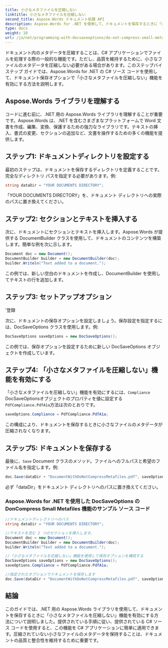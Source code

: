 ```yaml
---
title: 小さなメタファイルを圧縮しない
linktitle: 小さなメタファイルを圧縮しない
second_title: Aspose.Words ドキュメント処理 API
description: Aspose.Words for .NET を使用して、ドキュメントを保存するときに「小さなメタファイルを圧縮しない」機能を有効にする方法を学習します。
type: docs
weight: 10
url: /ja/net/programming-with-docsaveoptions/do-not-compress-small-metafiles/
---
```


ドキュメント内のメタデータを圧縮することは、C# アプリケーションでファイルを処理する際の一般的な機能です。ただし、品質を維持するために、小さなファイルのメタデータを圧縮しない必要がある場合があります。このステップバイステップ ガイドでは、Aspose.Words for .NET の C# ソース コードを使用して、ドキュメント保存オプションで「小さなメタファイルを圧縮しない」機能を有効にする方法を説明します。

## Aspose.Words ライブラリを理解する

コードに進む前に、.NET 用の Aspose.Words ライブラリを理解することが重要です。Aspose.Words は、.NET を含むさまざまなプラットフォームで Word 文書を作成、編集、変換、保護するための強力なライブラリです。テキストの挿入、書式の変更、セクションの追加など、文書を操作するための多くの機能を提供します。

## ステップ1: ドキュメントディレクトリを設定する

最初のステップは、ドキュメントを保存するディレクトリを定義することです。完全なディレクトリ パスを指定する必要があります。例:

```csharp
string dataDir = "YOUR DOCUMENTS DIRECTORY";
```

「YOUR DOCUMENTS DIRECTORY」を、ドキュメント ディレクトリへの実際のパスに置き換えてください。

## ステップ2: セクションとテキストを挿入する

次に、ドキュメントにセクションとテキストを挿入します。Aspose.Words が提供する DocumentBuilder クラスを使用して、ドキュメントのコンテンツを構築します。簡単な例を次に示します。

```csharp
Document doc = new Document();
DocumentBuilder builder = new DocumentBuilder(doc);
builder.Writeln("Text added to a document.");
```

この例では、新しい空白のドキュメントを作成し、DocumentBuilder を使用してテキストの行を追加します。

## ステップ3: セットアップオプション

'登録

次に、ドキュメントの保存オプションを設定しましょう。保存設定を指定するには、DocSaveOptions クラスを使用します。例:

```csharp
DocSaveOptions saveOptions = new DocSaveOptions();
```

この例では、保存オプションを設定するために新しい DocSaveOptions オブジェクトを作成しています。

## ステップ4: 「小さなメタファイルを圧縮しない」機能を有効にする

「小さなメタファイルを圧縮しない」機能を有効にするには、`Compliance` DocSaveOptionsオブジェクトのプロパティを値に設定する`PdfCompliance.PdfA1a`方法は次のとおりです。

```csharp
saveOptions.Compliance = PdfCompliance.PdfA1a;
```

この構成により、ドキュメントを保存するときに小さなファイルのメタデータが圧縮されなくなります。

## ステップ5: ドキュメントを保存する

最後に、`Save` Document クラスのメソッド。ファイルへのフルパスと希望のファイル名を指定します。例:

```csharp
doc.Save(dataDir + "DocumentWithDoNotCompressMetafiles.pdf", saveOptions);
```

必ず「dataDir」をドキュメント ディレクトリへのパスに置き換えてください。

### Aspose.Words for .NET を使用した DocSaveOptions の DonCompress Small Metafiles 機能のサンプル ソース コード

```csharp
//ドキュメントディレクトリへのパス
string dataDir = "YOUR DOCUMENTS DIRECTORY";

//テキストを含む 2 つのセクションを挿入します。
Document doc = new Document();
DocumentBuilder builder = new DocumentBuilder(doc);
builder.Writeln("Text added to a document.");

//「小さなメタファイルを圧縮しない」機能を使用して保存オプションを構成する
DocSaveOptions saveOptions = new DocSaveOptions();
saveOptions.Compliance = PdfCompliance.PdfA1a;

//指定されたオプションでドキュメントを保存します
doc.Save(dataDir + "DocumentWithDoNotCompressMetafiles.pdf", saveOptions);
```

## 結論

このガイドでは、.NET 用の Aspose.Words ライブラリを使用して、ドキュメントを保存するときに「小さなメタファイルを圧縮しない」機能を有効にする方法について説明しました。提供されている手順に従い、提供されている C# ソース コードを使用すると、この機能を C# アプリケーションに簡単に適用できます。圧縮されていない小さなファイルのメタデータを保持することは、ドキュメントの品質と整合性を維持するために重要です。
